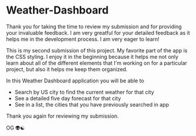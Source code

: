# Weather-Dashboard

Thank you for taking the time to review my submission and for providing your invaluable feedback. I am very greatful for your detailed feedback as it helps me in the development process. I am very eager to learn! 

This is my second submission of this project. My favorite part of the app is the CSS styling. I enjoy it in the beginning because it helps me not only learn about all of the different elements that I'm working on for a particular project, but also it helps me keep them organized. 

In this Weather Dashboard application you will be able to

* Search by US city to find the current weather for that city
* See a detailed five day forecast for that city
* See in a list, the cities that you have previously searched in app

Thank you again for reviewing my submission. 

OG 👽☯️